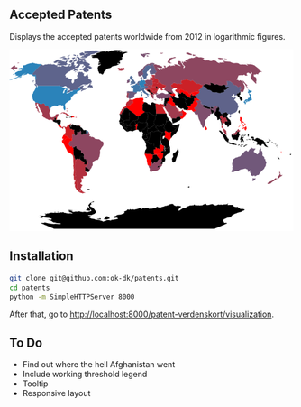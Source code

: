 Accepted Patents
----------------
Displays the accepted patents worldwide from 2012 in logarithmic figures.

![Example image][thumbnail]

Installation
------------
```sh
git clone git@github.com:ok-dk/patents.git
cd patents
python -m SimpleHTTPServer 8000
```

After that, go to <http://localhost:8000/patent-verdenskort/visualization>.

To Do
-----
- Find out where the hell Afghanistan went
- Include working threshold legend
- Tooltip
- Responsive layout


[thumbnail]: https://github.com/ok-dk/patents/raw/master/patent-verdenskort/visualization/thumbnail.png
